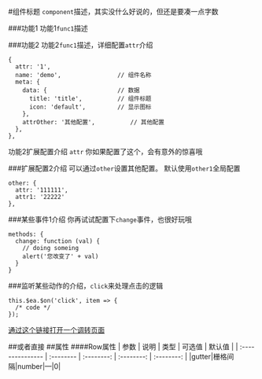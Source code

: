 #组件标题
`component`描述，其实没什么好说的，但还是要凑一点字数

###功能1
功能1`func1`描述

<slot name="default"></slot>

###功能2
功能2`func1`描述，详细配置`attr`介绍
```
{
  attr: '1',
  name: 'demo',                // 组件名称
  meta: {
    data: {                    // 数据 
      title: 'title',          // 组件标题
      icon: 'default',         // 显示图标
    },
    attrOther: '其他配置',          // 其他配置
  },
},
```

功能2扩展配置介绍
 `attr` 你如果配置了这个，会有意外的惊喜哦

<slot name="demo1"></slot>

###扩展配置2介绍
可以通过`other`设置其他配置。
默认使用`other1`全局配置
```
other: {
  attr: '111111',
  attr1: '22222'
},
```

###某些事件1介绍
你再试试配置下`change`事件，也很好玩哦
```
methods: {
  change: function (val) {
    // doing someing
    alert('您改变了' + val)
  }
}
```
###监听某些动作的介绍，`click`来处理点击的逻辑
```
this.$ea.$on('click', item => {
  /* code */
});
```

[通过这个链接打开一个调转页面](#/install/index)


<slot name="table"></slot>

##或者直接
##属性
####Row属性
|       参数        |     说明    |    类型    |   可选值    |    默认值  |
| :---------------  | :--------  | :--------: | :--------: |   :--------: |
|gutter|栅格间隔|number|—|0|